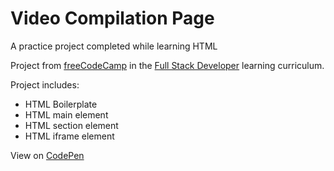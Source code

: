 # Video Compilation Page
A practice project completed while learning HTML

Project from [freeCodeCamp][Learning Site] in the [Full Stack Developer][Curriculum] learning curriculum.

Project includes:
* HTML Boilerplate
* HTML main element
* HTML section element
* HTML iframe element

View on [CodePen][CodePen]

[Learning Site]: https://www.freecodecamp.org/
[Curriculum]: https://www.freecodecamp.org/learn/full-stack-developer
[CodePen]: https://codepen.io/Mordechai-Pal/pen/XJreQRE
